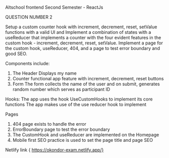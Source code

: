 Altschool frontend Second Semester - ReactJs 

QUESTION NUMBER 2

Setup a custom counter hook with increment, decrement, reset, setValue functions with a valid UI and Implement a combination of states with a useReducer that implements a counter with the four evident features in the custom hook -  increment, decrement, reset, setValue. Implement a page for the custom hook, useReducer, 404, and a page to test error boundary and good SEO.

Components include:
1. The Header
Displays my name
2. Counter
functional app feature with increment, decrement, reset buttons
3. Form
The form collects the name of the user and on submit, generates random number which serves as participant ID

Hooks:
The app uses the hook UseCustomHooks to implement its core functions
The app makes use of the use reducer hook to implement 

Pages
1. 404 page exists to handle the error
2. ErrorBoundary page to test the error boundary
3. The CustomHook and useReducer are implemented on the Homepage
4. Mobile first SEO practice is used to set the page title and page SEO 

Netlify link { https://okondor-exam.netlify.app/}

